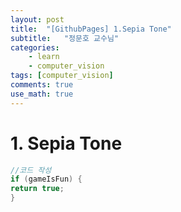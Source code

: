 ```yaml
---
layout: post
title:  "[GithubPages] 1.Sepia Tone"
subtitle:   "정문호 교수님"
categories: 
    - learn
    - computer_vision
tags: [computer_vision]
comments: true
use_math: true
---
```


# 1. Sepia Tone
> 



```C++
//코드 작성
if (gameIsFun) {
return true;
}
```
